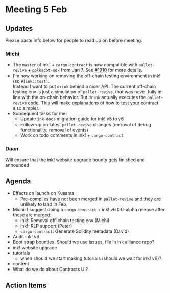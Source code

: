 # Meeting 5 Feb

## Updates

Please paste info below for people to read up on before meeting.

### Michi
- The `master` of ink! + `cargo-contract` is now compatible with `pallet-revive` + `polkadot-sdk` from Jan 7. See [#1910](https://github.com/use-ink/cargo-contract/pull/1910) for more details.
- I'm now working on removing the off-chain testing environment in ink! (so `#[ink::test]`.<br>
  Instead I want to put `drink` behind a nicer API. The current off-chain testing env is just a simulation of `pallet-revive`, that was never fully in line with the on-chain behavior. But `drink` actually executes the `pallet-revive` code. This will make explanations of how to test your contract also simpler.
- Subsequent tasks for me:
  - Update `ink-docs` migration guide for ink! v5 to v6
  - Follow-up on latest `pallet-revive` changes (removal of debug functionality, removal of events)
  - Work on todo comments in ink! + `cargo-contract`

### Daan
Will ensure that the ink! website upgrade bounty gets finished and announced

## Agenda
- Effects on launch on Kusama
  - Pre-compiles have not been merged in `pallet-revive` and they are unlikely to land in Feb.
- Michi: I suggest doing a `cargo-contract` + ink! v6.0.0-alpha release after these are merged:
  - ink!: Removal off-chain testing env (Michi)
  - ink!: RLP support (Peter)
  - `cargo-contract`: Generate Solidity metadata (David)
- Audit ink! v6
- Boot strap bounties. Should we use issues, file in ink alliance repo?
- ink! website upgrade
- tutorials
  - when should we start making tutorials (should we wait for ink! v6)? 
- content
- What do we do about Contracts UI?

## Action Items

